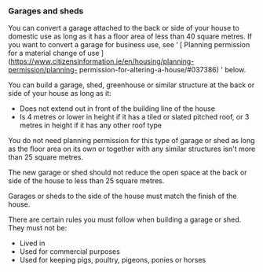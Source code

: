 ###  Garages and sheds

You can convert a garage attached to the back or side of your house to
domestic use as long as it has a floor area of less than 40 square metres. If
you want to convert a garage for business use, see ‘ [ Planning permission for
a material change of use
](https://www.citizensinformation.ie/en/housing/planning-permission/planning-
permission-for-altering-a-house/#037386) ' below.

You can build a garage, shed, greenhouse or similar structure at the back or
side of your house as long as it:

  * Does not extend out in front of the building line of the house 
  * Is 4 metres or lower in height if it has a tiled or slated pitched roof, or 3 metres in height if it has any other roof type 

You do not need planning permission for this type of garage or shed as long as
the floor area on its own or together with any similar structures isn't more
than 25 square metres.

The new garage or shed should not reduce the open space at the back or side of
the house to less than 25 square metres.

Garages or sheds to the side of the house must match the finish of the house.

There are certain rules you must follow when building a garage or shed. They
must not be:

  * Lived in 
  * Used for commercial purposes 
  * Used for keeping pigs, poultry, pigeons, ponies or horses 
